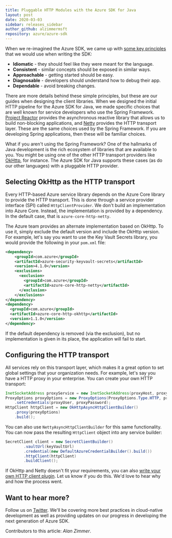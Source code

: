 ```yaml
---
title: Pluggable HTTP Modules with the Azure SDK for Java
layout: post
date: 2020-03-03
sidebar: releases_sidebar
author_github: alzimmermsft
repository: azure/azure-sdk
---
```


When we re-imagined the Azure SDK, we came up with [some key principles](https://aka.ms/azsdkguide) that we would use when writing the SDK:

* **Idiomatic** - they should feel like they were meant for the language.
* **Consistent** - similar concepts should be exposed in similar ways.
* **Approachable** - getting started should be easy.
* **Diagnosable** - developers should understand how to debug their app.
* **Dependable** - avoid breaking changes.

There are more details behind these simple principles, but these are our guides when designing the client libraries.  When we designed the initial HTTP pipeline for the Azure SDK for Java, we made specific choices that are well known for service developers who use the Spring Framework. [Project Reactor](https://projectreactor.io/) provides the asynchronous reactive library that allows us to build non-blocking applications, and [Netty](https://netty.io/) provides the HTTP transport layer.  These are the same choices used by the Spring Framework.  If you are developing Spring applications, then these will be familiar choices.

What if you aren't using the Spring Framework?  One of the hallmarks of Java development is the rich ecosystem of libraries that are available to you.  You might be using one of the other HTTP transport providers like [OkHttp](https://square.github.io/okhttp/), for instance.  The Azure SDK for Java supports these cases (as do our other languages) with a pluggable HTTP provider.

## Selecting OkHttp as the HTTP transport

Every HTTP-based Azure service library depends on the Azure Core library to provide the HTTP transport.  This is done through a service provider interface (SPI) called `HttpClientProvider`.  We don't build an implementation into Azure Core.  Instead, the implementation is provided by a dependency.  In the default case, that is `azure-core-http-netty`.

The Azure team provides an alternate implementation based on OkHttp.  To use it, simply exclude the default version and include the OkHttp version.  For example, let's say you want to use the Key Vault
Secrets library, you would provide the following in your `pom.xml` file:

```xml
<dependency>
    <groupId>com.azure</groupId>
    <artifactId>azure-security-keyvault-secrets</artifactId>
    <version>4.1.0</version>
    <exclusions>
      <exclusion>
        <groupId>com.azure</groupId>
        <artifactId>azure-core-http-netty</artifactId>
      </exclusion>
    </exclusions>
</dependency>
<dependency>
  <groupId>com.azure</groupId>
  <artifactId>azure-core-http-okhttp</artifactId>
  <version>1.1.0</version>
</dependency>
```

If the default dependency is removed (via the exclusion), but no implementation is given in its place, the application will fail to start.

## Configuring the HTTP transport

All services rely on this transport layer, which makes it a great option to set global settings that your organization needs.  For example, let's say you have a HTTP proxy in your enterprise.  You can create your own HTTP transport:

```java
InetSocketAddress proxyService = new InetSocketAddress(proxyHost, proxyPort);
ProxyOptions proxyOptions = new ProxyOptions(ProxyOptions.Type.HTTP, proxyService)
    .setCredentials(proxyUser, proxyPassword);
HttpClient httpClient = new OkHttpAsyncHttpClientBuilder()
    .proxy(proxyOptions)
    .build();
```

You can also use `NettyAsyncHttpClientBuilder` for this same functionality.  You can now pass the resulting `HttpClient` object into any service builder:

```java
SecretClient client = new SecretClientBuilder()
        .vaultUrl(keyVaultUrl)
        .credential(new DefaultAzureCredentialBuilder().build())
        .httpClient(httpClient)
        .buildClient();
```

If OkHttp and Netty doesn't fit your requirements, you can also [write your own HTTP client plugin](https://github.com/Azure/azure-sdk-for-java/wiki/Custom-HTTP-clients).  Let us know if you do this. We'd love to hear why and how the process went.

## Want to hear more?

Follow us on [Twitter](https://twitter.com/AzureSDK).  We'll be covering more best practices in cloud-native development as well as providing updates on our progress in developing the next generation of Azure SDK.

Contributors to this article: _Alan Zimmer_.
